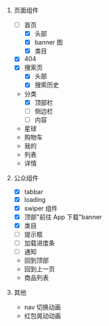 1. 页面组件

   - [ ] 首页
     - [x] 头部
     - [x] banner 图
     - [x] 类目
   - [x] 404
   - [x] 搜索页
     - [x] 头部
     - [x] 搜索历史
   - 分类
     - [x] 顶部栏
     - [ ] 侧边栏
     - [ ] 内容
   - 星球
   - 购物车
   - 我的
   - 列表
   - 详情

2. 公众组件

   - [x] tabbar
   - [x] loading
   - [x] swiper 组件
   - [x] 顶部"前往 App 下载"banner
   - [x] 类目
   - [ ] 提示框
   - [ ] 加载进度条
   - [ ] 通知
   - 回到顶部
   - 回到上一页
   - 商品列表

3. 其他

   - nav 切换动画
   - 红包晃动动画
